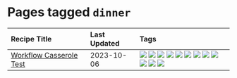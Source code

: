 # Pages tagged `dinner`

|Recipe Title|Last Updated|Tags
|:---|:---|:---|
|[Workflow Casserole Test](../recipes/workflowcasseroletest.md)|2023-10-06|[![](https://img.shields.io/badge/tag-amazing-e5c1d4)](../tags/amazing.md) [![](https://img.shields.io/badge/tag-baked-e2596)](../tags/baked.md) [![](https://img.shields.io/badge/tag-braised-bb15fd)](../tags/braised.md) [![](https://img.shields.io/badge/tag-casserole-eadebe)](../tags/casserole.md) [![](https://img.shields.io/badge/tag-dinner-5b6ac0)](../tags/dinner.md) [![](https://img.shields.io/badge/tag-guinness-95446)](../tags/guinness.md) [![](https://img.shields.io/badge/tag-irish-4d8aaa)](../tags/irish.md) [![](https://img.shields.io/badge/tag-large_quantity-e4f90)](../tags/large_quantity.md) [![](https://img.shields.io/badge/tag-long_cook_time-acbc2f)](../tags/long_cook_time.md) [![](https://img.shields.io/badge/tag-long_prep_time-ad1215)](../tags/long_prep_time.md) [![](https://img.shields.io/badge/tag-messy-13fda6)](../tags/messy.md) [![](https://img.shields.io/badge/tag-testing-8a534c)](../tags/testing.md)|